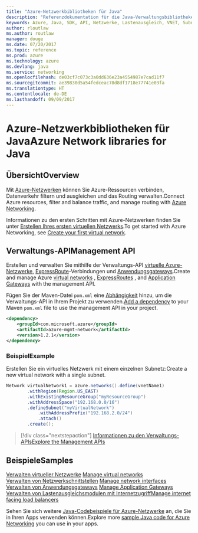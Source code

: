 ```yaml
---
title: "Azure-Netzwerkbibliotheken für Java"
description: "Referenzdokumentation für die Java-Verwaltungsbibliotheken für Azure-Netzwerke"
keywords: Azure, Java, SDK, API, Netzwerke, Lastenausgleich, VNET, Subnetz
author: rloutlaw
ms.author: routlaw
manager: douge
ms.date: 07/20/2017
ms.topic: reference
ms.prod: azure
ms.technology: azure
ms.devlang: java
ms.service: networking
ms.openlocfilehash: de03cf7c073c3a0dd636e23a4554987e7cad11f7
ms.sourcegitcommit: ae39830d5a54fedceac78d8df1718e77741e03fa
ms.translationtype: HT
ms.contentlocale: de-DE
ms.lasthandoff: 09/09/2017
---
```

# <a name="azure-network-libraries-for-java"></a><span data-ttu-id="86b88-104">Azure-Netzwerkbibliotheken für Java</span><span class="sxs-lookup"><span data-stu-id="86b88-104">Azure Network libraries for Java</span></span>

## <a name="overview"></a><span data-ttu-id="86b88-105">Übersicht</span><span class="sxs-lookup"><span data-stu-id="86b88-105">Overview</span></span>

<span data-ttu-id="86b88-106">Mit [Azure-Netzwerken](/azure/networking/networking-overview) können Sie Azure-Ressourcen verbinden, Datenverkehr filtern und ausgleichen und das Routing verwalten.</span><span class="sxs-lookup"><span data-stu-id="86b88-106">Connect Azure resources, filter and balance traffic, and manage routing with [Azure Networking](/azure/networking/networking-overview).</span></span>

<span data-ttu-id="86b88-107">Informationen zu den ersten Schritten mit Azure-Netzwerken finden Sie unter [Erstellen Ihres ersten virtuellen Netzwerks](/azure/virtual-network/virtual-network-get-started-vnet-subnet).</span><span class="sxs-lookup"><span data-stu-id="86b88-107">To get started with Azure Networking, see [Create your first virtual network](/azure/virtual-network/virtual-network-get-started-vnet-subnet).</span></span>

## <a name="management-api"></a><span data-ttu-id="86b88-108">Verwaltungs-API</span><span class="sxs-lookup"><span data-stu-id="86b88-108">Management API</span></span>

<span data-ttu-id="86b88-109">Erstellen und verwalten Sie mithilfe der Verwaltungs-API [virtuelle Azure-Netzwerke](/azure/virtual-network/virtual-networks-overview), [ExpressRoute](/azure/expressroute/)-Verbindungen und [Anwendungsgateways](/azure/application-gateway/).</span><span class="sxs-lookup"><span data-stu-id="86b88-109">Create and manage Azure [virtual networks](/azure/virtual-network/virtual-networks-overview) , [ExpressRoutes](/azure/expressroute/) , and [Application Gateways](/azure/application-gateway/) with the management API.</span></span>

<span data-ttu-id="86b88-110">Fügen Sie der Maven-Datei `pom.xml` eine [Abhängigkeit](https://maven.apache.org/guides/getting-started/index.html#How_do_I_use_external_dependencies) hinzu, um die Verwaltungs-API in Ihrem Projekt zu verwenden.</span><span class="sxs-lookup"><span data-stu-id="86b88-110">[Add a dependency](https://maven.apache.org/guides/getting-started/index.html#How_do_I_use_external_dependencies) to your Maven `pom.xml` file to use the management API in your project.</span></span>  

```XML
<dependency>
    <groupId>com.microsoft.azure</groupId>
    <artifactId>azure-mgmt-network</artifactId>
    <version>1.2.1</version>
</dependency>
```   

### <a name="example"></a><span data-ttu-id="86b88-111">Beispiel</span><span class="sxs-lookup"><span data-stu-id="86b88-111">Example</span></span>

<span data-ttu-id="86b88-112">Erstellen Sie ein virtuelles Netzwerk mit einem einzelnen Subnetz:</span><span class="sxs-lookup"><span data-stu-id="86b88-112">Create a new virtual network with a single subnet.</span></span>

```java
Network virtualNetwork1 = azure.networks().define(vnetName1)
        .withRegion(Region.US_EAST)
        .withExistingResourceGroup("myResourceGroup")
        .withAddressSpace("192.168.0.0/16")
        .defineSubnet("myVirtualNetwork")
            .withAddressPrefix("192.168.2.0/24")
            .attach()
        .create();
```

> [!div class="nextstepaction"]
> [<span data-ttu-id="86b88-113">Informationen zu den Verwaltungs-APIs</span><span class="sxs-lookup"><span data-stu-id="86b88-113">Explore the Management APIs</span></span>](/java/api/overview/azure/networking/managementapi)

## <a name="samples"></a><span data-ttu-id="86b88-114">Beispiele</span><span class="sxs-lookup"><span data-stu-id="86b88-114">Samples</span></span>

<span data-ttu-id="86b88-115">[Verwalten virtueller Netzwerke](https://github.com/Azure-Samples/network-java-manage-virtual-network) </span><span class="sxs-lookup"><span data-stu-id="86b88-115">[Manage virtual networks](https://github.com/Azure-Samples/network-java-manage-virtual-network) </span></span>  
<span data-ttu-id="86b88-116">[Verwalten von Netzwerkschnittstellen](https://github.com/Azure-Samples/network-java-manage-network-interface) </span><span class="sxs-lookup"><span data-stu-id="86b88-116">[Manage network interfaces](https://github.com/Azure-Samples/network-java-manage-network-interface) </span></span>  
<span data-ttu-id="86b88-117">[Verwalten von Anwendungsgateways](https://github.com/Azure-Samples/application-gateway-java-manage-simple-application-gateways) </span><span class="sxs-lookup"><span data-stu-id="86b88-117">[Manage Application Gateways](https://github.com/Azure-Samples/application-gateway-java-manage-simple-application-gateways) </span></span>  
[<span data-ttu-id="86b88-118">Verwalten von Lastenausgleichsmodulen mit Internetzugriff</span><span class="sxs-lookup"><span data-stu-id="86b88-118">Manage internet facing load balancers</span></span>](https://github.com/Azure-Samples/network-java-manage-internet-facing-load-balancers)   

<span data-ttu-id="86b88-119">Sehen Sie sich weitere [Java-Codebeispiele für Azure-Netzwerke](https://azure.microsoft.com/resources/samples/?platform=java&term=network) an, die Sie in Ihren Apps verwenden können.</span><span class="sxs-lookup"><span data-stu-id="86b88-119">Explore more [sample Java code for Azure Networking](https://azure.microsoft.com/resources/samples/?platform=java&term=network) you can use in your apps.</span></span>
